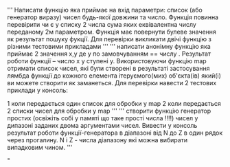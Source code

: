 '''
  Написати функцію яка приймає на вхід параметри: список (або генератор виразу)
  чисел будь-якої довжини та число.
  Функція повинна перевірити чи є у списку 2 числа сума яких
  еквівалентна числу переданому 2м параметром. Функція має повернути
  булеве значення як результат пошуку фукції.
  Для перевірки викликати двічі функцію з різними тестовими прикладами
'''
'''
  написати анонімну функцію яка приймає 2 значення x,y де y по
  замовчуванням == числу . Результат роботи функції – число x у ступені y.
  Використовуючи функцію map отримати список чисел, які були створені в
  результаті
  застосування лямбда функції до кожного елемента ітеруємого(мих) об'єкта(ів)
  який(і) ви можете створити як заманеться.
  Для перевірки навести 2 тестових приклади у консоль:

1 коли передається один список для обробки у map
2 коли передається 2 списки чисел для обробки у map
'''
'''
  створити функцію генератор простих (освіжіть собі у памяті що таке прості 
  числа !!!!) чисел у дипазоні заданих двома аргументами чисел.
  Вивести у консоль результат роботи функції-генератора в діапазоні
  від N до Z в один рядок через прогалину. N і Z - числа діапазону які можна
  вибирати випадковим чином.
'''

"